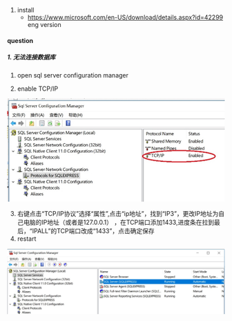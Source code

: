 1. install
   -  https://www.microsoft.com/en-US/download/details.aspx?id=42299  eng version


#### question

##### 1. 无法连接数据库

1. open sql server configuration manager

2. enable TCP/IP

![enable TCP/IP](./images/sqlserver-configure_1.jpg)

3. 右键点击“TCP/IP协议”选择“属性”,点击“ip地址”，找到“IP3”，更改IP地址为自己电脑的IP地址（或者是127.0.0.1） ，在TCP端口添加1433,进度条在拉到最后，“IPALL”的TCP端口改成“1433”，点击确定保存
4. restart

![enable TCP/IP](./images/sqlserver-configure_2.jpg)